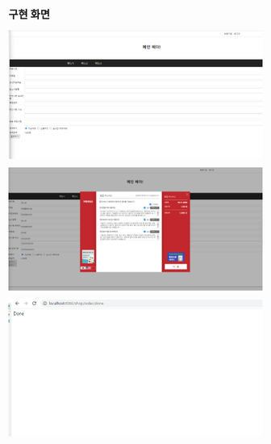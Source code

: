 ## 구현 화면

![image1](https://raw.githubusercontent.com/yonggyo1125/studentRequest/shop/images/image1.png)

![image2](https://raw.githubusercontent.com/yonggyo1125/studentRequest/shop/images/image2.png)

![image3](https://raw.githubusercontent.com/yonggyo1125/studentRequest/shop/images/image3.png)